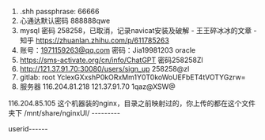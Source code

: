 1. .shh passphrase:  66666
2.  心通达默认密码 888888qwe
3. mysql 密码 258258，已取消，记录navicat安装及破解 - 王王碎冰冰的文章 - 知乎 https://zhuanlan.zhihu.com/p/611785263
4. 账号：1971159263@qq.com 密码：Jia19981203    oracle
5. https://sms-activate.org/cn/info/ChatGPT  密码258258Zl
6. http://121.37.91.70:30080/users/sign_up  258258@zl
7. gitlab:   root   YclexGXxshP0kORxMm1Y0T0koWoUEFbET4tVOTYGzrw=
8. 服务器 116.204.81.218      121.37.91.70       1qaz@XSW@

116.204.85.105  这个机器装的nginx，目录之前映射过的，你上传的都在这个文件夹下
/mnt/share/nginxUI/ ---------


userid------